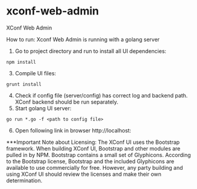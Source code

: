 # xconf-web-admin
XConf Web Admin

How to run:
Xconf Web Admin is running with a golang server

1. Go to project directory and run to install all UI dependencies:
```shell
npm install
```
3. Compile UI files:
```shell
grunt install
```
4. Check if config file (server/config) has correct log and backend path. XConf backend should be run separately.
5. Start golang UI server:
```shell
go run *.go -f <path to config file>
```
6. Open following link in browser http://localhost:<port>


***Important Note about Licensing: The XConf UI uses the Bootstrap framework. When building XConf UI, Bootstrap and other modules are pulled in by NPM. Bootstrap contains a small set of Glyphicons. According to the Bootstrap license, Bootstrap and the included Glyphicons are available to use commercially for free. However, any party building and using XConf UI should review the licenses and make their own determination.
